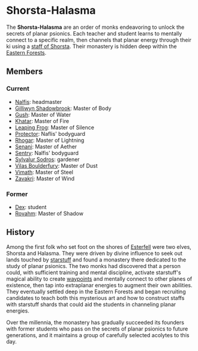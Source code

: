 # Shorsta-Halasma

The **Shorsta-Halasma** are an order of monks endeavoring to unlock the secrets of planar psionics. Each teacher and student learns to mentally connect to a specific realm, then channels that planar energy through their ki using a [staff of Shorsta](../../ch-6-mote-treasures/magic-items/staff-of-shorsta.md). Their monastery is hidden deep within the [Eastern Forests](../../ch-4-esterfell-gazetteer/lenya/eastern-forests.md).

## Members

### Current

- [Nalfis](members/nalfis.md): headmaster
- [Gilliwyn Shadowbrook](members/gilliwyn-shadowbrook.md): Master of Body
- [Gush](members/gush.md): Master of Water
- [Khatar](members/khatar.md): Master of Fire
- [Leaping Frog](members/leaping-frog.md): Master of Silence
- [Protector](members/protector.md): Naflis' bodyguard
- [Rhogar](members/rhogar.md): Master of Lightning
- [Senani](members/senani.md): Master of Aether
- [Sentry](members/sentry.md): Nalfis' bodyguard
- [Sylvalur Sodros](members/sylvalur-sodros.md): gardener
- [Vilas Boulderfury](members/vilas-boulderfury.md): Master of Dust
- [Vimath](members/vimath.md): Master of Steel
- [Zavakri](members/zavakri.md): Master of Wind

### Former

- [Dex](../the-commune/members/dex.md): student
- [Rovahm](members/rovahm.md): Master of Shadow

## History

Among the first folk who set foot on the shores of [Esterfell](../../ch-4-esterfell-gazetteer/esterfell.md) were two elves, Shorsta and Halasma. They were driven by divine influence to seek out lands touched by [starstuff](../../ch-6-mote-treasures/starstuff.md) and found a monastery there dedicated to the study of planar psionics. The two monks had discovered that a person could, with sufficient training and mental discipline, activate starstuff's magical ability to create [waypoints](../../ch-3-stories-of-mote/waypoints.md) and mentally connect to other planes of existence, then tap into extraplanar energies to augment their own abilities. They eventually settled deep in the Eastern Forests and began recruiting candidates to teach both this mysterious art and how to construct staffs with starstuff shards that could aid the students in channeling planar energies.

Over the millennia, the monastery has gradually succeeded its founders with former students who pass on the secrets of planar psionics to future generations, and it maintains a group of carefully selected acolytes to this day.
